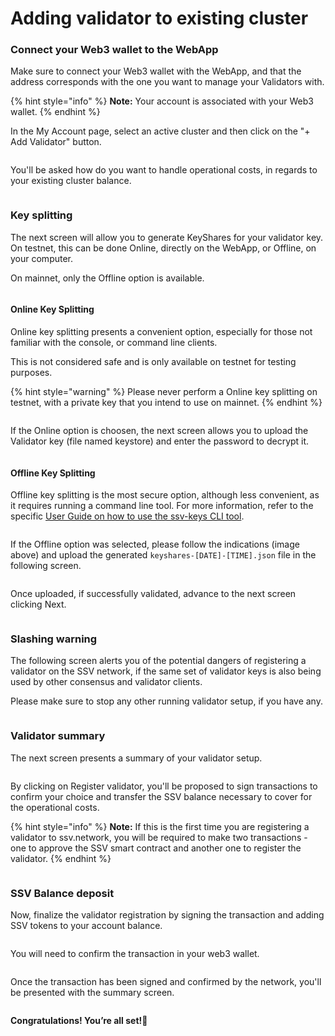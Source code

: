 # Adding validator to existing cluster

### Connect your Web3 wallet to the WebApp

Make sure to connect your Web3 wallet with the WebApp, and that the address corresponds with the one you want to manage your Validators with.

{% hint style="info" %}
**Note:** Your account is associated with your Web3 wallet.
{% endhint %}

In the My Account page, select an active cluster and then click on the "+ Add Validator" button.

<figure><img src="../../.gitbook/assets/add_validator_1.png" alt=""><figcaption></figcaption></figure>

You'll be asked how do you want to handle operational costs, in regards to your existing cluster balance.

<figure><img src="../../.gitbook/assets/add_validator_2.png" alt=""><figcaption></figcaption></figure>

### Key splitting

The next screen will allow you to generate KeyShares for your validator key. On testnet, this can be done Online, directly on the WebApp, or Offline, on your computer.

On mainnet, only the Offline option is available.

<figure><img src="../../.gitbook/assets/add_validator_3.png" alt=""><figcaption></figcaption></figure>

#### Online Key Splitting

Online key splitting presents a convenient option, especially for those not familiar with the console,  or command line clients.

This is not considered safe and is only available on testnet for testing purposes.

{% hint style="warning" %}
Please never perform a Online key splitting on testnet, with a private key that you intend to use on mainnet.
{% endhint %}

<figure><img src="../../.gitbook/assets/add_validator_4.png" alt=""><figcaption></figcaption></figure>

If the Online option is choosen, the next screen allows you to upload the Validator key (file named keystore) and enter the password to decrypt it.

<figure><img src="../../.gitbook/assets/add_validator_5.png" alt=""><figcaption></figcaption></figure>

#### Offline Key Splitting

Offline key splitting is the most secure option, although less convenient, as it requires running a command line tool. For more information, refer to the specific [User Guide on how to use the ssv-keys CLI tool](../tools/ssv-keys-cli.md).

<figure><img src="../../.gitbook/assets/add_validator_6.png" alt=""><figcaption></figcaption></figure>

If the Offline option was selected, please follow the indications (image above) and upload the generated `keyshares-[DATE]-[TIME].json` file in the following screen.

<figure><img src="../../.gitbook/assets/add_validator_7.png" alt=""><figcaption></figcaption></figure>

Once uploaded, if successfully validated, advance to the next screen clicking Next.

<figure><img src="../../.gitbook/assets/add_validator_8.png" alt=""><figcaption></figcaption></figure>

### Slashing warning

The following screen alerts you of the potential dangers of registering a validator on the SSV network, if the same set of validator keys is also being used by other consensus and validator clients.

Please make sure to stop any other running validator setup, if you have any.

<figure><img src="../../.gitbook/assets/add_validator_9.png" alt=""><figcaption></figcaption></figure>

### Validator summary

The next screen presents a summary of your validator setup.

<figure><img src="../../.gitbook/assets/add_validator_10.png" alt=""><figcaption></figcaption></figure>

By clicking on Register validator, you'll be proposed to sign transactions to confirm your choice and transfer the SSV balance necessary to cover for the operational costs.

{% hint style="info" %}
**Note:** If this is the first time you are registering a validator to ssv.network, you will be required to make two transactions - one to approve the SSV smart contract and another one to register the validator.
{% endhint %}

<figure><img src="../../.gitbook/assets/add_validator_11.png" alt=""><figcaption></figcaption></figure>

### SSV Balance deposit

Now, finalize the validator registration by signing the transaction and adding SSV tokens to your account balance.

<figure><img src="../../.gitbook/assets/add_validator_12.png" alt=""><figcaption></figcaption></figure>

You will need to confirm the transaction in your web3 wallet.

<figure><img src="../../.gitbook/assets/add_validator_13.png" alt=""><figcaption></figcaption></figure>

Once the transaction has been signed and confirmed by the network, you'll be presented with the summary screen.

<figure><img src="../../.gitbook/assets/add_validator_14.png" alt=""><figcaption></figcaption></figure>

**Congratulations! You’re all set!🥳**

